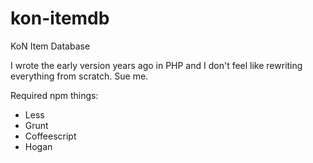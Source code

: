 kon-itemdb
==========

KoN Item Database

I wrote the early version years ago in PHP and I don't feel like rewriting everything from scratch.  Sue me.


Required npm things:
* Less
* Grunt
* Coffeescript 
* Hogan


